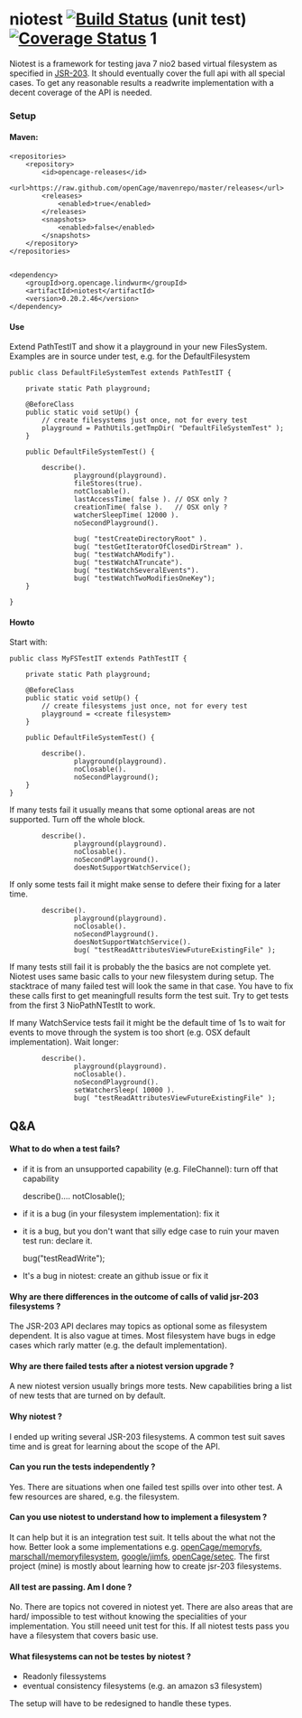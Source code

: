 niotest  [![Build Status](https://travis-ci.org/openCage/niotest.svg?branch=master)](https://travis-ci.org/openCage/niotest) (unit test)[![Coverage Status](https://coveralls.io/repos/openCage/niotest/badge.png)](https://coveralls.io/r/openCage/niotest)
                                                                                                                                       1
=======

Niotest is a framework for testing java 7 nio2 based virtual filesystem as specified in [JSR-203](https://jcp.org/en/jsr/detail?id=203). It should eventually cover the full api with all special cases. To get any reasonable results a readwrite implementation with a decent coverage of the API is needed.

### Setup

#### Maven:

    <repositories>
        <repository>
            <id>opencage-releases</id>
                <url>https://raw.github.com/openCage/mavenrepo/master/releases</url>
            <releases>
                <enabled>true</enabled>
            </releases>
            <snapshots>
                <enabled>false</enabled>
            </snapshots>
        </repository>
    </repositories>


    <dependency>
        <groupId>org.opencage.lindwurm</groupId>
        <artifactId>niotest</artifactId>
        <version>0.20.2.46</version>
    </dependency>

#### Use

Extend PathTestIT and show it a playground in your new FilesSystem.
Examples are in source under test, e.g. for the DefaultFilesystem


    public class DefaultFileSystemTest extends PathTestIT {

        private static Path playground;

        @BeforeClass
        public static void setUp() {
            // create filesystems just once, not for every test
            playground = PathUtils.getTmpDir( "DefaultFileSystemTest" );
        }

        public DefaultFileSystemTest() {

            describe().
                    playground(playground).
                    fileStores(true).
                    notClosable().
                    lastAccessTime( false ). // OSX only ?
                    creationTime( false ).   // OSX only ?
                    watcherSleepTime( 12000 ).
                    noSecondPlayground().

                    bug( "testCreateDirectoryRoot" ).
                    bug( "testGetIteratorOfClosedDirStream" ).
                    bug( "testWatchAModify").
                    bug( "testWatchATruncate").
                    bug( "testWatchSeveralEvents").
                    bug( "testWatchTwoModifiesOneKey");
        }

    }

#### Howto

Start with:


    public class MyFSTestIT extends PathTestIT {

        private static Path playground;

        @BeforeClass
        public static void setUp() {
            // create filesystems just once, not for every test
            playground = <create filesystem>
        }

        public DefaultFileSystemTest() {

            describe().
                    playground(playground).
                    noClosable().
                    noSecondPlayground();
        }
    }
        
If many tests fail it usually means that some optional areas are not supported. Turn off the whole block.

            describe().
                    playground(playground).
                    noClosable().
                    noSecondPlayground().
                    doesNotSupportWatchService();



If only some tests fail it might make sense to defere their fixing for a later time.

            describe().
                    playground(playground).
                    noClosable().
                    noSecondPlayground().
                    doesNotSupportWatchService().
		            bug( "testReadAttributesViewFutureExistingFile" );

If many tests still fail it is probably the the basics are not complete yet. Niotest uses same basic calls to your new filesystem during setup. The stacktrace of many failed test will look the same in that case. You have to fix these calls first to get meaningfull results form the test suit. Try to get tests from the first 3 NioPathNTestIt to work.

If many WatchService tests fail it might be the default time of 1s to wait for events to move through the system is too short (e.g. OSX default implementation). Wait longer:

            describe().
                    playground(playground).
                    noClosable().
                    noSecondPlayground().
                	setWatcherSleep( 10000 ).
		            bug( "testReadAttributesViewFutureExistingFile" );
	   

## Q&A


#### What to do when a test fails?

* if it is from an unsupported capability (e.g. FileChannel): turn off that capability

    describe().... notClosable();

* if it is a bug (in your filesystem implementation): fix it

* it is a bug, but you don't want that silly edge case to ruin your maven test run: declare it.

    bug("testReadWrite");

* It's a bug in niotest: create an github issue or fix it

#### Why are there differences in the outcome of calls of valid jsr-203 filesystems ?

The JSR-203 API declares may topics as optional some as filesystem dependent. It is also vague at times. Most filesystem have bugs in edge cases which rarly matter (e.g. the default implementation). 


#### Why are there failed tests after a niotest version upgrade ?

A new niotest version usually brings more tests. New capabilities bring a list of new tests that are turned on by default.

#### Why niotest ?

I ended up writing several JSR-203 filesystems. A common test suit saves time and is great for learning about the scope of the API.

#### Can you run the tests independently ?

Yes. There are situations when one failed test spills over into other test. A few resources are shared, e.g. the filesystem.

#### Can you use niotest to understand how to implement a filesystem ?

It can help but it is an integration test suit. It tells about the what not the how. Better look a some implementations e.g. [openCage/memoryfs](https://github.com/openCage/memoryfs), [marschall/memoryfilesystem](https://github.com/marschall/memoryfilesystem), [google/jimfs](https://github.com/google/jimfs), 
[openCage/setec](https://github.com/openCage/setec). The first project (mine) is mostly about learning how to create jsr-203 filesystems.

#### All test are passing. Am I done ?

No. There are topics not covered in niotest yet. There are also areas that are hard/ impossible to test without knowing the specialities of your implementation. You still neeed unit test for this. If all niotest tests pass you have a filesystem that covers basic use.

#### What filesystems can not be testes by niotest ?

* Readonly filessystems
* eventual consistency filesystems (e.g. an amazon s3 filesystem)

The setup will have to be redesigned to handle these types.	














